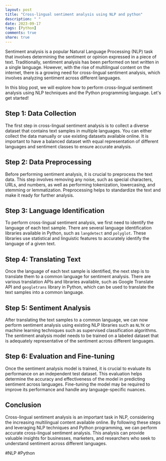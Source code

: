 ```yaml
---
layout: post
title: "Cross-lingual sentiment analysis using NLP and python"
description: " "
date: 2023-09-17
tags: [Python]
comments: true
share: true
---
```


Sentiment analysis is a popular Natural Language Processing (NLP) task that involves determining the sentiment or opinion expressed in a piece of text. Traditionally, sentiment analysis has been performed on text written in a single language. However, with the rise of multilingual content on the internet, there is a growing need for cross-lingual sentiment analysis, which involves analyzing sentiment across different languages.

In this blog post, we will explore how to perform cross-lingual sentiment analysis using NLP techniques and the Python programming language. Let's get started!

## Step 1: Data Collection

The first step in cross-lingual sentiment analysis is to collect a diverse dataset that contains text samples in multiple languages. You can either collect the data manually or use existing datasets available online. It is important to have a balanced dataset with equal representation of different languages and sentiment classes to ensure accurate analysis.

## Step 2: Data Preprocessing

Before performing sentiment analysis, it is crucial to preprocess the text data. This step involves removing any noise, such as special characters, URLs, and numbers, as well as performing tokenization, lowercasing, and stemming or lemmatization. Preprocessing helps to standardize the text and make it ready for further analysis.

## Step 3: Language Identification

To perform cross-lingual sentiment analysis, we first need to identify the language of each text sample. There are several language identification libraries available in Python, such as `langdetect` and `polyglot`. These libraries use statistical and linguistic features to accurately identify the language of a given text.

## Step 4: Translating Text

Once the language of each text sample is identified, the next step is to translate them to a common language for sentiment analysis. There are various translation APIs and libraries available, such as Google Translate API and `googletrans` library in Python, which can be used to translate the text samples into a common language.

## Step 5: Sentiment Analysis

After translating the text samples to a common language, we can now perform sentiment analysis using existing NLP libraries such as `NLTK` or machine learning techniques such as supervised classification algorithms. The sentiment analysis model needs to be trained on a labeled dataset that is adequately representative of the sentiment across different languages.

## Step 6: Evaluation and Fine-tuning

Once the sentiment analysis model is trained, it is crucial to evaluate its performance on an independent test dataset. This evaluation helps determine the accuracy and effectiveness of the model in predicting sentiment across languages. Fine-tuning the model may be required to improve its performance and handle any language-specific nuances.

## Conclusion

Cross-lingual sentiment analysis is an important task in NLP, considering the increasing multilingual content available online. By following these steps and leveraging NLP techniques and Python programming, we can perform accurate cross-lingual sentiment analysis. This analysis can provide valuable insights for businesses, marketers, and researchers who seek to understand sentiment across different languages.

#NLP #Python